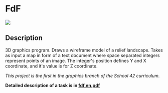 # FdF

![](fdf_demo.gif)

## Description

3D graphics program. Draws a wireframe model of a relief landscape. Takes as input a map in form of a text document where space separated integers represent points of an image. The integer's position defines Y and X coordinate, and it's value is for Z coordinate.

*This project is the first in the graphics branch of the School 42 curriculum.*

**Detailed description of a task is in [fdf.en.pdf](https://github.com/dstepanets/FdF/blob/master/fdf.en.pdf)**
